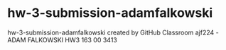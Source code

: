 # hw-3-submission-adamfalkowski
hw-3-submission-adamfalkowski created by GitHub Classroom
ajf224 -ADAM FALKOWSKI HW3
163 00 3413
